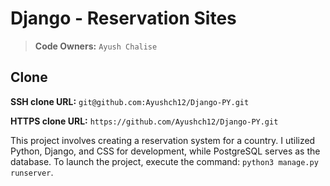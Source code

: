 # Django - Reservation Sites

> **Code Owners:** `Ayush Chalise`

## Clone

**SSH clone URL:** `git@github.com:Ayushch12/Django-PY.git`

**HTTPS clone URL:** `https://github.com/Ayushch12/Django-PY.git`

This project involves creating a reservation system for a country. I utilized Python, Django, and CSS for development, while PostgreSQL serves as the database. To launch the project, execute the command: `python3 manage.py runserver`.

